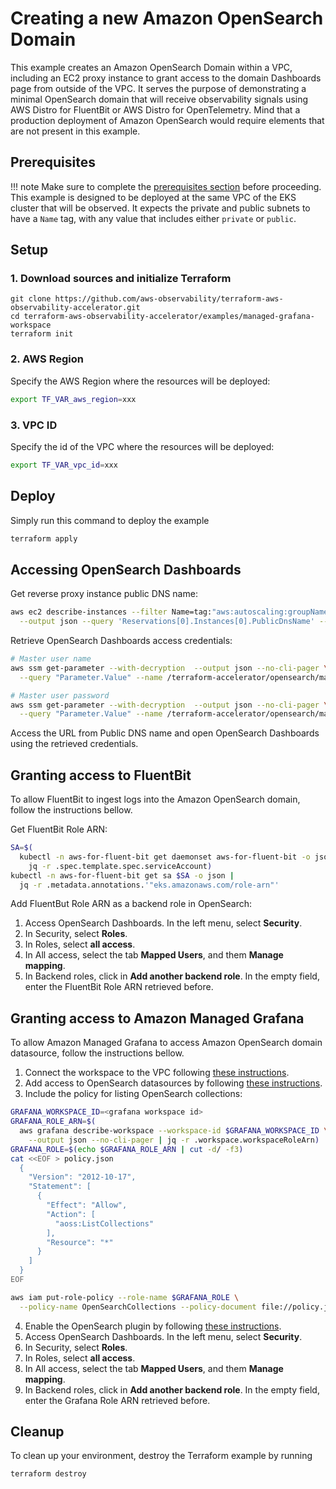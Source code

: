 # Creating a new Amazon OpenSearch Domain

This example creates an Amazon OpenSearch Domain within a VPC,
including an EC2 proxy instance to grant access to the domain Dashboards page
from outside of the VPC. It serves the purpose of demonstrating a minimal OpenSearch
domain that will receive observability signals using AWS Distro for FluentBit or
AWS Distro for OpenTelemetry. Mind that a production deployment of Amazon OpenSearch would
require elements that are not present in this example.

## Prerequisites

!!! note
    Make sure to complete the [prerequisites section](https://aws-observability.github.io/terraform-aws-observability-accelerator/concepts/#prerequisites) before proceeding.
    This example is designed to be deployed at the same VPC of the EKS cluster that will be observed. It expects the private and public subnets to have a `Name` tag, with any value that includes either `private` or `public`.

## Setup

### 1. Download sources and initialize Terraform

```
git clone https://github.com/aws-observability/terraform-aws-observability-accelerator.git
cd terraform-aws-observability-accelerator/examples/managed-grafana-workspace
terraform init
```

### 2. AWS Region

Specify the AWS Region where the resources will be deployed:

```bash
export TF_VAR_aws_region=xxx
```

### 3. VPC ID

Specify the id of the VPC where the resources will be deployed:

```bash
export TF_VAR_vpc_id=xxx
```

## Deploy

Simply run this command to deploy the example

```bash
terraform apply
```

## Accessing OpenSearch Dashboards

Get reverse proxy instance public DNS name:

```bash
aws ec2 describe-instances --filter Name=tag:"aws:autoscaling:groupName",Values="reverse_proxy" \
  --output json --query 'Reservations[0].Instances[0].PublicDnsName' --region <region> --no-cli-pager
```

Retrieve OpenSearch Dashboards access credentials:

```bash
# Master user name
aws ssm get-parameter --with-decryption  --output json --no-cli-pager \
  --query "Parameter.Value" --name /terraform-accelerator/opensearch/master-user-name

# Master user password
aws ssm get-parameter --with-decryption  --output json --no-cli-pager \
  --query "Parameter.Value" --name /terraform-accelerator/opensearch/master-user-password
```

Access the URL from Public DNS name and open OpenSearch Dashboards using the retrieved credentials.

## Granting access to FluentBit

To allow FluentBit to ingest logs into the Amazon OpenSearch domain, follow the instructions bellow.

Get FluentBit Role ARN:

```bash
SA=$(
  kubectl -n aws-for-fluent-bit get daemonset aws-for-fluent-bit -o json |
    jq -r .spec.template.spec.serviceAccount)
kubectl -n aws-for-fluent-bit get sa $SA -o json |
  jq -r .metadata.annotations.'"eks.amazonaws.com/role-arn"'
```

Add FluentBut Role ARN as a backend role in OpenSearch:

1. Access OpenSearch Dashboards. In the left menu, select **Security**.
2. In Security, select **Roles**.
3. In Roles, select **all access**.
4. In All access, select the tab **Mapped Users**, and them **Manage mapping**.
5. In Backend roles, click in **Add another backend role**. In the empty field, enter the FluentBit Role ARN retrieved before.

## Granting access to Amazon Managed Grafana

To allow Amazon Managed Grafana to access Amazon OpenSearch domain datasource, follow the instructions bellow.

1. Connect the workspace to the VPC following [these instructions](https://docs.aws.amazon.com/grafana/latest/userguide/AMG-configure-vpc.html).
2. Add access to OpenSearch datasources by following [these instructions](https://docs.aws.amazon.com/grafana/latest/userguide/ES-adding-AWS-config.html).
3. Include the policy for listing OpenSearch collections:
  ```bash
  GRAFANA_WORKSPACE_ID=<grafana workspace id>
  GRAFANA_ROLE_ARN=$(
    aws grafana describe-workspace --workspace-id $GRAFANA_WORKSPACE_ID \
      --output json --no-cli-pager | jq -r .workspace.workspaceRoleArn)
  GRAFANA_ROLE=$(echo $GRAFANA_ROLE_ARN | cut -d/ -f3)
  cat <<EOF > policy.json
    {
      "Version": "2012-10-17",
      "Statement": [
        {
          "Effect": "Allow",
          "Action": [
            "aoss:ListCollections"
          ],
          "Resource": "*"
        }
      ]
    }
  EOF
  
  aws iam put-role-policy --role-name $GRAFANA_ROLE \
    --policy-name OpenSearchCollections --policy-document file://policy.json
  ```

4. Enable the OpenSearch plugin by following [these instructions](https://docs.aws.amazon.com/grafana/latest/userguide/aws-datasources-plugin.html).
5. Access OpenSearch Dashboards. In the left menu, select **Security**.
6. In Security, select **Roles**.
7. In Roles, select **all access**.
8. In All access, select the tab **Mapped Users**, and them **Manage mapping**.
9. In Backend roles, click in **Add another backend role**. In the empty field, enter the Grafana Role ARN retrieved before.

## Cleanup

To clean up your environment, destroy the Terraform example by running

```sh
terraform destroy
```
